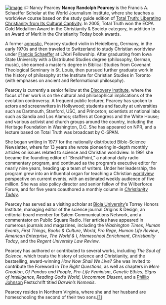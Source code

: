 [![image](images/6/62/Pearcey.jpg)](http://www.theopedia.com/File:Pearcey.jpg)
[![image](data:image/png;base64,iVBORw0KGgoAAAANSUhEUgAAAA8AAAALCAAAAACFLIiAAAAAAnRSTlMA/1uRIrUAAABPSURBVAjXY/j///+5vXDwjAHIr26ZAgXZe8H8a/+hoIcw/9nevdVL9+79DuPvzQYZFPUezu8BMZLXgkExnD8HAu6hqv//n+HZVjD4DuUDAKlChD3fj6aPAAAAAElFTkSuQmCC)](http://www.theopedia.com/File:Pearcey.jpg "Enlarge")
Nancy Pearcey
**Nancy Randolph Pearcey** is the Francis A. Schaeffer Scholar at
the World Journalism Institute, where she teaches a worldview
course based on the study guide edition of
[Total Truth: Liberating Christianity from Its Cultural Captivity](http://www.totaltruthbook.com).
In 2005, Total Truth won the ECPA Gold Medallion Award in the
Christianity & Society category, in addition to an Award of Merit
in the Christianity Today book awards.

A former [agnostic](Agnosticism "Agnosticism"), Pearcey studied
violin in Heidelberg, Germany, in the early 1970s and then traveled
to Switzerland to study Christian worldview under
[Francis Schaeffer](Francis_Schaeffer "Francis Schaeffer") at
L’Abri Fellowship. After graduating from Iowa State University with
a Distributed Studies degree (philosophy, German, music), she
earned a master’s degree in Biblical Studies from Covenant
Theological Seminary in St. Louis, then pursued further graduate
work in the history of philosophy at the Institute for Christian
Studies in Toronto (with emphases on ancient and Reformational
philosophy).

Pearcey is currently a senior fellow at the
[Discovery Institute](http://www.discovery.org), where the focus of
her work is on the cultural and philosophical implications of the
evolution controversy. A frequent public lecturer, Pearcey has
spoken to actors and screenwriters in Hollywood; students and
faculty at universities such as Dartmouth, Stanford, USC, and
Princeton; scientists at national labs such as Sandia and Los
Alamos; staffers at Congress and the White House; and various
activist and church groups around the country, including the
Heritage Foundation in Washington, D.C. She has appeared on NPR,
and a lecture based on Total Truth was broadcast by C-SPAN.

She began writing in 1977 for the nationally distributed
Bible-Science Newsletter, where for 13 years she wrote pioneering
in-depth monthly articles on issues related to science and
Christian worldview. In 1991 she became the founding editor of
“BreakPoint,” a national daily radio commentary program, and
continued as the program’s executive editor for nearly nine years,
heading up a team of writers. Under her leadership, the program
grew into an influential organ for teaching a Christian
[worldview](Worldview "Worldview") perspective on current events,
with an estimated weekly audience of five million. She was also
policy director and senior fellow of the Wilberforce Forum, and for
five years coauthored a monthly column in
*[Christianity Today](Christianity_Today "Christianity Today")*.

Pearcey has served as a visiting scholar at
[Biola University](Biola_University "Biola University")’s Torrey
Honors Institute, managing editor of the science journal Origins &
Design, an editorial board member for Salem Communications Network,
and a commentator on Public Square Radio. Her articles have
appeared in numerous journals and magazines, including the
*Washington Times*, *Human Events*, *First Things*,
*Books & Culture*, *World*, *Pro Rege*, *Human Life Review*,
*American Enterprise*, *The World & I*, *Homeschool Enrichment*,
*Christianity Today*, and the *Regent University Law Review*.

Pearcey has authored or contributed to several works, including
*The Soul of Science*, which treats the history of science and
Christianity, and the bestselling, award-winning
*How Now Shall We Live?* She was invited to contribute the Foreword
in *The Right Questions*, as well as chapters in *Mere Creation*,
*Of Pandas and People*, *Pro-Life Feminism*, *Genetic Ethics*,
*Signs of Intelligence*, *Reading God’s World*, *Uncommon Dissent*,
and a
[Phillip Johnson](index.php?title=Phillip_Johnson&action=edit&redlink=1 "Phillip Johnson (page does not exist)")
Festschrift titled *Darwin’s Nemesis*.

Pearcey resides in Northern Virginia, where she and her husband are
homeschooling the second of their two
sons.[[1]](http://www.gnpcb.org/sites/total.truth/author)



